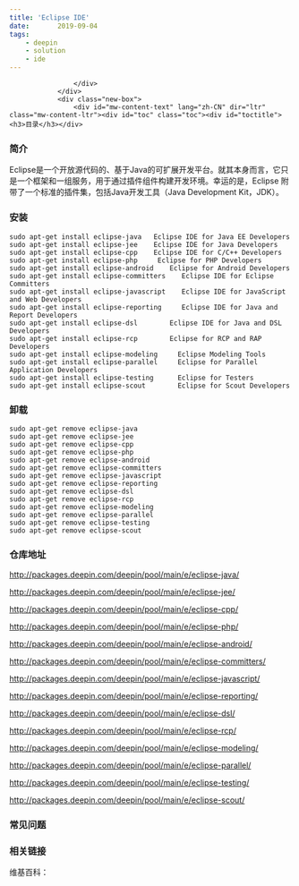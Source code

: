 ```yaml
---
title: 'Eclipse IDE'
date:       2019-09-04
tags:
	- deepin
	- solution
	- ide
---
```


<section>
                <div class="before">
                    <div class="other">

                    </div>
                </div>
                <div class="new-box">
                    <div id="mw-content-text" lang="zh-CN" dir="ltr" class="mw-content-ltr"><div id="toc" class="toc"><div id="toctitle"><h3>目录</h3></div>

</div>

<h3><span class="mw-headline" id=".E7.AE.80.E4.BB.8B">简介</span></h3>
<p>Eclipse是一个开放源代码的、基于Java的可扩展开发平台。就其本身而言，它只是一个框架和一组服务，用于通过插件组件构建开发环境。幸运的是，Eclipse 附带了一个标准的插件集，包括Java开发工具（Java Development Kit，JDK）。</p>
<h3><span class="mw-headline" id=".E5.AE.89.E8.A3.85">安装</span></h3>
<pre><code>sudo apt-get install eclipse-java   Eclipse IDE for Java EE Developers
sudo apt-get install eclipse-jee    Eclipse IDE for Java Developers
sudo apt-get install eclipse-cpp    Eclipse IDE for C/C++ Developers
sudo apt-get install eclipse-php     Eclipse for PHP Developers
sudo apt-get install eclipse-android    Eclipse for Android Developers
sudo apt-get install eclipse-committers    Eclipse IDE for Eclipse Committers
sudo apt-get install eclipse-javascript    Eclipse IDE for JavaScript and Web Developers
sudo apt-get install eclipse-reporting     Eclipse IDE for Java and Report Developers
sudo apt-get install eclipse-dsl        Eclipse IDE for Java and DSL Developers
sudo apt-get install eclipse-rcp        Eclipse for RCP and RAP Developers
sudo apt-get install eclipse-modeling     Eclipse Modeling Tools
sudo apt-get install eclipse-parallel     Eclipse for Parallel Application Developers
sudo apt-get install eclipse-testing      Eclipse for Testers
sudo apt-get install eclipse-scout        Eclipse for Scout Developers
</code></pre>
<h3><span class="mw-headline" id=".E5.8D.B8.E8.BD.BD">卸载</span></h3>
<pre><code>sudo apt-get remove eclipse-java
sudo apt-get remove eclipse-jee 
sudo apt-get remove eclipse-cpp
sudo apt-get remove eclipse-php
sudo apt-get remove eclipse-android
sudo apt-get remove eclipse-committers
sudo apt-get remove eclipse-javascript
sudo apt-get remove eclipse-reporting
sudo apt-get remove eclipse-dsl
sudo apt-get remove eclipse-rcp
sudo apt-get remove eclipse-modeling
sudo apt-get remove eclipse-parallel
sudo apt-get remove eclipse-testing
sudo apt-get remove eclipse-scout
</code></pre>
<h3><span class="mw-headline" id=".E4.BB.93.E5.BA.93.E5.9C.B0.E5.9D.80">仓库地址</span></h3>
<p><a rel="nofollow" class="external text" href="http://packages.deepin.com/deepin/pool/main/e/eclipse-java/"></a><a href="http://packages.deepin.com/deepin/pool/main/e/eclipse-java/">http://packages.deepin.com/deepin/pool/main/e/eclipse-java/</a><a rel="nofollow" class="external text" href="http://packages.deepin.com/deepin/pool/main/e/eclipse-java/"></a></p>
<p><a rel="nofollow" class="external text" href="http://packages.deepin.com/deepin/pool/main/e/eclipse-jee/"></a><a href="http://packages.deepin.com/deepin/pool/main/e/eclipse-jee/">http://packages.deepin.com/deepin/pool/main/e/eclipse-jee/</a><a rel="nofollow" class="external text" href="http://packages.deepin.com/deepin/pool/main/e/eclipse-jee/"></a></p>
<p><a rel="nofollow" class="external text" href="http://packages.deepin.com/deepin/pool/main/e/eclipse-cpp/"></a><a href="http://packages.deepin.com/deepin/pool/main/e/eclipse-cpp/">http://packages.deepin.com/deepin/pool/main/e/eclipse-cpp/</a><a rel="nofollow" class="external text" href="http://packages.deepin.com/deepin/pool/main/e/eclipse-cpp/"></a></p>
<p><a rel="nofollow" class="external text" href="http://packages.deepin.com/deepin/pool/main/e/eclipse-php/"></a><a href="http://packages.deepin.com/deepin/pool/main/e/eclipse-php/">http://packages.deepin.com/deepin/pool/main/e/eclipse-php/</a><a rel="nofollow" class="external text" href="http://packages.deepin.com/deepin/pool/main/e/eclipse-php/"></a></p>
<p><a rel="nofollow" class="external text" href="http://packages.deepin.com/deepin/pool/main/e/eclipse-android/"></a><a href="http://packages.deepin.com/deepin/pool/main/e/eclipse-android/">http://packages.deepin.com/deepin/pool/main/e/eclipse-android/</a><a rel="nofollow" class="external text" href="http://packages.deepin.com/deepin/pool/main/e/eclipse-android/"></a></p>
<p><a rel="nofollow" class="external text" href="http://packages.deepin.com/deepin/pool/main/e/eclipse-committers/"></a><a href="http://packages.deepin.com/deepin/pool/main/e/eclipse-committers/">http://packages.deepin.com/deepin/pool/main/e/eclipse-committers/</a><a rel="nofollow" class="external text" href="http://packages.deepin.com/deepin/pool/main/e/eclipse-committers/"></a></p>
<p><a rel="nofollow" class="external text" href="http://packages.deepin.com/deepin/pool/main/e/eclipse-javascript/"></a><a href="http://packages.deepin.com/deepin/pool/main/e/eclipse-javascript/">http://packages.deepin.com/deepin/pool/main/e/eclipse-javascript/</a><a rel="nofollow" class="external text" href="http://packages.deepin.com/deepin/pool/main/e/eclipse-javascript/"></a></p>
<p><a rel="nofollow" class="external text" href="http://packages.deepin.com/deepin/pool/main/e/eclipse-reporting/"></a><a href="http://packages.deepin.com/deepin/pool/main/e/eclipse-reporting/">http://packages.deepin.com/deepin/pool/main/e/eclipse-reporting/</a><a rel="nofollow" class="external text" href="http://packages.deepin.com/deepin/pool/main/e/eclipse-reporting/"></a></p>
<p><a rel="nofollow" class="external text" href="http://packages.deepin.com/deepin/pool/main/e/eclipse-dsl/"></a><a href="http://packages.deepin.com/deepin/pool/main/e/eclipse-dsl/">http://packages.deepin.com/deepin/pool/main/e/eclipse-dsl/</a><a rel="nofollow" class="external text" href="http://packages.deepin.com/deepin/pool/main/e/eclipse-dsl/"></a></p>
<p><a rel="nofollow" class="external text" href="http://packages.deepin.com/deepin/pool/main/e/eclipse-rcp/"></a><a href="http://packages.deepin.com/deepin/pool/main/e/eclipse-rcp/">http://packages.deepin.com/deepin/pool/main/e/eclipse-rcp/</a><a rel="nofollow" class="external text" href="http://packages.deepin.com/deepin/pool/main/e/eclipse-rcp/"></a></p>
<p><a rel="nofollow" class="external text" href="http://packages.deepin.com/deepin/pool/main/e/eclipse-modeling/"></a><a href="http://packages.deepin.com/deepin/pool/main/e/eclipse-modeling/">http://packages.deepin.com/deepin/pool/main/e/eclipse-modeling/</a><a rel="nofollow" class="external text" href="http://packages.deepin.com/deepin/pool/main/e/eclipse-modeling/"></a></p>
<p><a rel="nofollow" class="external text" href="http://packages.deepin.com/deepin/pool/main/e/eclipse-parallel/"></a><a href="http://packages.deepin.com/deepin/pool/main/e/eclipse-parallel/">http://packages.deepin.com/deepin/pool/main/e/eclipse-parallel/</a><a rel="nofollow" class="external text" href="http://packages.deepin.com/deepin/pool/main/e/eclipse-parallel/"></a></p>
<p><a rel="nofollow" class="external text" href="http://packages.deepin.com/deepin/pool/main/e/eclipse-testing/"></a><a href="http://packages.deepin.com/deepin/pool/main/e/eclipse-testing/">http://packages.deepin.com/deepin/pool/main/e/eclipse-testing/</a><a rel="nofollow" class="external text" href="http://packages.deepin.com/deepin/pool/main/e/eclipse-testing/"></a></p>
<p><a rel="nofollow" class="external text" href="http://packages.deepin.com/deepin/pool/main/e/eclipse-scout/"></a><a href="http://packages.deepin.com/deepin/pool/main/e/eclipse-scout/">http://packages.deepin.com/deepin/pool/main/e/eclipse-scout/</a><a rel="nofollow" class="external text" href="http://packages.deepin.com/deepin/pool/main/e/eclipse-scout/"></a></p>
<h3><span class="mw-headline" id=".E5.B8.B8.E8.A7.81.E9.97.AE.E9.A2.98">常见问题</span></h3>
<h3><span class="mw-headline" id=".E7.9B.B8.E5.85.B3.E9.93.BE.E6.8E.A5">相关链接</span></h3>
<p>维基百科：</p>

<!-- 
NewPP limit report
Cached time: 20190903053301
Cache expiry: 86400
Dynamic content: false
CPU time usage: 0.008 seconds
Real time usage: 0.010 seconds
Preprocessor visited node count: 1/1000000
Preprocessor generated node count: 4/1000000
Post‐expand include size: 0/2097152 bytes
Template argument size: 0/2097152 bytes
Highest expansion depth: 1/40
Expensive parser function count: 0/100
-->

<!-- 
Transclusion expansion time report (%,ms,calls,template)
100.00%    0.000      1 - -total
-->

<!-- Saved in parser cache with key mediawiki:pcache:idhash:230-0!*!*!!zh-cn!*!* and timestamp 20190903053301 and revision id 608
 -->
</div>                </div>
            </section>